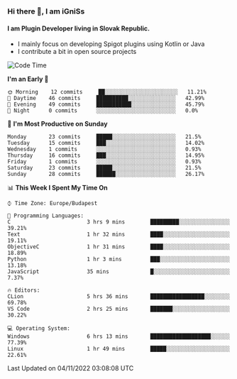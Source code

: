### Hi there 👋, I am iGniSs

#### I am Plugin Developer living in Slovak Republic.
- I mainly focus on developing Spigot plugins using Kotlin or Java
- I contribute a bit in open source projects

<!--START_SECTION:waka-->
![Code Time](http://img.shields.io/badge/Code%20Time-951%20hrs%2012%20mins-blue)

**I'm an Early 🐤** 

```text
🌞 Morning    12 commits     ██░░░░░░░░░░░░░░░░░░░░░░░   11.21% 
🌆 Daytime    46 commits     ██████████░░░░░░░░░░░░░░░   42.99% 
🌃 Evening    49 commits     ███████████░░░░░░░░░░░░░░   45.79% 
🌙 Night      0 commits      ░░░░░░░░░░░░░░░░░░░░░░░░░   0.0%

```
📅 **I'm Most Productive on Sunday** 

```text
Monday       23 commits     █████░░░░░░░░░░░░░░░░░░░░   21.5% 
Tuesday      15 commits     ███░░░░░░░░░░░░░░░░░░░░░░   14.02% 
Wednesday    1 commits      ░░░░░░░░░░░░░░░░░░░░░░░░░   0.93% 
Thursday     16 commits     ███░░░░░░░░░░░░░░░░░░░░░░   14.95% 
Friday       1 commits      ░░░░░░░░░░░░░░░░░░░░░░░░░   0.93% 
Saturday     23 commits     █████░░░░░░░░░░░░░░░░░░░░   21.5% 
Sunday       28 commits     ██████░░░░░░░░░░░░░░░░░░░   26.17%

```


📊 **This Week I Spent My Time On** 

```text
⌚︎ Time Zone: Europe/Budapest

💬 Programming Languages: 
C                        3 hrs 9 mins        █████████░░░░░░░░░░░░░░░░   39.21% 
Text                     1 hr 32 mins        ████░░░░░░░░░░░░░░░░░░░░░   19.11% 
ObjectiveC               1 hr 31 mins        ████░░░░░░░░░░░░░░░░░░░░░   18.89% 
Python                   1 hr 3 mins         ███░░░░░░░░░░░░░░░░░░░░░░   13.18% 
JavaScript               35 mins             █░░░░░░░░░░░░░░░░░░░░░░░░   7.37%

🔥 Editors: 
CLion                    5 hrs 36 mins       █████████████████░░░░░░░░   69.78% 
VS Code                  2 hrs 25 mins       ███████░░░░░░░░░░░░░░░░░░   30.22%

💻 Operating System: 
Windows                  6 hrs 13 mins       ███████████████████░░░░░░   77.39% 
Linux                    1 hr 49 mins        █████░░░░░░░░░░░░░░░░░░░░   22.61%

```


 Last Updated on 04/11/2022 03:08:08 UTC
<!--END_SECTION:waka-->
